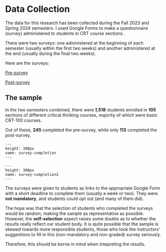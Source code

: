 # Data Collection

The data for this research has been collected during the Fall 2023 and Spring 2024 semesters. I used Google Forms to make a questionnaire (survey) administered to students in CRT course sections.

There were two surveys: one administered at the beginning of each semester (usually within the first two weeks) and another administered at the end (usually during the final two weeks).

Here are the surveys: 

[Pre-survey](../Files/Pre.pdf)

[Post-survey](../Files/Post.pdf)

## The sample

In the two semesters combined, there were **1,518** students enrolled in **105** sections of different critical thinking courses, majority of which were basic CRT-100 courses.

Out of these, **245** completed the pre-survey, while only **113** completed the post-survey.

```{figure} ../Files/Charts/completion_pre.png
---
height: 300px
name: survey-completion
---
```

```{figure} ../Files/Charts/completion_post.png
---
height: 300px
name: survey-completion2
---
```

The surveys were given to students as links to the appropriate Google Form with a short deadline to complete them (usually a week or two). They were **not mandatory**, and students could opt out (and many of them did).

The hope was that the selection of students who completed the surveys would be random, making the sample as representative as possible. However, the **self-selection** aspect raises some doubts as to whether the results really reflect our student body. It is quite possible that the sample is skewed towards more responsible students, those who took the instructors' suggestions to fill in this (non-mandatory and non-graded) survey seriously. 

Therefore, this should be borne in mind when intepreting the results. 


